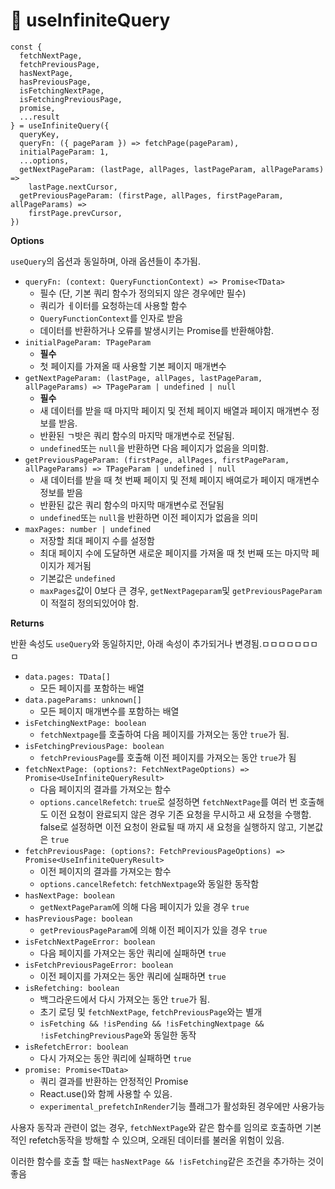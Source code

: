 # 🐳 useInfiniteQuery

```tsx
const {
  fetchNextPage,
  fetchPreviousPage,
  hasNextPage,
  hasPreviousPage,
  isFetchingNextPage,
  isFetchingPreviousPage,
  promise,
  ...result
} = useInfiniteQuery({
  queryKey,
  queryFn: ({ pageParam }) => fetchPage(pageParam),
  initialPageParam: 1,
  ...options,
  getNextPageParam: (lastPage, allPages, lastPageParam, allPageParams) =>
    lastPage.nextCursor,
  getPreviousPageParam: (firstPage, allPages, firstPageParam, allPageParams) =>
    firstPage.prevCursor,
})
```

**Options**

`useQuery`의 옵션과 동일하며, 아래 옵션들이 추가됨.

- `queryFn: (context: QueryFunctionContext) => Promise<TData>`
  - 필수 (단, 기본 쿼리 함수가 정의되지 않은 경우에만 필수)
  - 쿼리가 ㅔ이터를 요청하는데 사용할 함수
  - `QueryFunctionContext`를 인자로 받음
  - 데이터를 반환하거나 오류를 발생시키는 Promise를 반환해야함.
- `initialPageParam: TPageParam`
  - **필수**
  - 첫 페이지를 가져올 때 사용할 기본 페이지 매개변수
- `getNextPageParam: (lastPage, allPages, lastPageParam, allPageParams) => TPageParam | undefined | null`
  - **필수**
  - 새 데이터를 받을 때 마지막 페이지 및 전체 페이지 배열과 페이지 매개변수 정보를 받음.
  - 반환된 ㄱ밧은 쿼리 함수의 마지막 매개변수로 전달됨.
  - `undefined`또는 `null`을 반환하면 다음 페이지가 없음을 의미함.
- `getPreviousPageParam: (firstPage, allPages, firstPageParam, allPageParams) => TPageParam | undefined | null`
  - 새 데이터를 받을 때 첫 번째 페이지 및 전체 페이지 배여로가 페이지 매개변수 정보를 받음
  - 반환된 값은 쿼리 함수의 마지막 매개변수로 전달됨
  - `undefined`또는 `null`을 반환하면 이전 페이지가 없음을 의미
- `maxPages: number | undefined`
  - 저장할 최대 페이지 수를 설정함
  - 최대 페이지 수에 도달하면 새로운 페이지를 가져올 때 첫 번째 또는 마지막 페이지가 제거됨
  - 기본값은 `undefined`
  - `maxPages`값이 0보다 큰 경우, `getNextPageparam`및 `getPreviousPageParam`이 적절히 정의되있어야 함.

**Returns**

반환 속성도 `useQuery`와 동일하지만, 아래 속성이 추가되거나 변경됨.ㅁㅁㅁㅁㅁㅁㅁㅁ

- `data.pages: TData[]`
  - 모든 페이지를 포함하는 배열
- `data.pageParams: unknown[]`
  - 모든 페이지 매개변수를 포함하는 배열
- `isFetchingNextPage: boolean`
  - `fetchNextpage`를 호출하여 다음 페이지를 가져오는 동안 `true`가 됨.
- `isFetchingPreviousPage: boolean`
  - `fetchPreviousPage`를 호출해 이전 페이지를 가져오는 동안 `true`가 됨
- `fetchNextPage: (options?: FetchNextPageOptions) => Promise<UseInfiniteQueryResult>`
  - 다음 페이지의 결과를 가져오는 함수
  - `options.cancelRefetch`: `true`로 설정하면 `fetchNextPage`를 여러 번 호출해도 이전 요청이 완료되지 않은 경우 기존 요청을 무시하고 새 요청을 수행함. <br/>false로 설정하면 이전 요청이 완료될 때 까지 새 요청을 실행하지 않고, 기본값은 `true`
- `fetchPreviousPage: (options?: FetchPreviousPageOptions) => Promise<UseInfiniteQueryResult>`
  - 이전 페이지의 결과를 가져오는 함수
  - `options.cancelRefetch`: `fetchNextpage`와 동일한 동작함
- `hasNextPage: boolean`
  - `getNextPageParam`에 의해 다음 페이지가 있을 경우 `true`
- `hasPreviousPage: boolean`
  - `getPreviousPageParam`에 의해 이전 페이지가 있을 경우 `true`
- `isFetchNextPageError: boolean`
  - 다음 페이지를 가져오는 동안 쿼리에 실패하면 `true`
- `isFetchPreviousPageError: boolean`
  - 이전 페이지를 가져오는 동안 쿼리에 실패하면 `true`
- `isRefetching: boolean`
  - 백그라운드에서 다시 가져오는 동안 `true`가 됨.
  - 초기 로딩 및 `fetchNextPage`, `fetchPreviousPage`와는 별개
  - `isFetching && !isPending && !isFetchingNextpage && !isFetchingPreviousPage`와 동일한 동작
- `isRefetchError: boolean`
  - 다시 가져오는 동안 쿼리에 실패하면 `true`
- `promise: Promise<TData>`
  - 쿼리 결과를 반환하는 안정적인 Promise
  - React.use()와 함께 사용할 수 있음.
  - `experimental_prefetchInRender`기능 플래그가 활성화된 경우에만 사용가능

사용자 동작과 관련이 없는 경우, `fetchNextPage`와 같은 함수를 임의로 호출하면 기본적인 refetch동작을 방해할 수 있으며, 오래된 데이터를 불러올 위험이 있음.

이러한 함수를 호출 할 때는 `hasNextPage && !isFetching`같은 조건을 추가하는 것이 좋음
